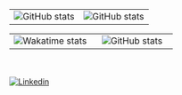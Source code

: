 <table>
  <tr>
    <td width="50%" align="center" vertical-align="middle">
      <!-- <a href="https://github-readme-stats.vercel.app/api?username=alcir-junior-caju&theme=chartreuse&show_icons=true&hide_border=true" target="_blank"> -->
        <img src="https://github-readme-stats.vercel.app/api?username=alcir-junior-caju&theme=chartreuse&show_icons=true&hide_border=true" alt="GitHub stats">
      <!-- </a> -->
    </td>
    <td width="50%" align="center" vertical-align="middle">
      <!-- <a href="https://github-readme-streak-stats.herokuapp.com/?user=alcir-junior-caju&hide_border=true" target="_blank"> -->
        <img src="https://github-readme-streak-stats.herokuapp.com/?user=alcir-junior-caju&hide_border=true" alt="GitHub stats">
      <!-- </a> -->
    </td>
  </tr>
</table>
<table>
  <tr>
    <td width="50%" align="center" vertical-align="middle">
      <!-- <a href="https://github-readme-stats.vercel.app/api/wakatime?username=alcirjuniorcaju&layout=compact&hide_border=true" target="_blank"> -->
        <img src="https://github-readme-stats.vercel.app/api/wakatime?username=alcirjuniorcaju&layout=compact&hide_border=true" alt="Wakatime stats">
      <!-- </a> -->
    </td>
    <td width="50%" align="center" vertical-align="middle">
      <!-- <a href="https://github-readme-stats.vercel.app/api/top-langs/?username=alcir-junior-caju&layout=compact&hide_border=true" target="_blank"> -->
        <img src="https://github-readme-stats.vercel.app/api/top-langs/?username=alcir-junior-caju&layout=compact&hide_border=true" alt="GitHub stats">
      <!-- </a> -->
    </td>
  </tr>
</table>
<br /><br />
<a href="https://www.linkedin.com/in/alcirjuniorcaju/" target="_blank">
    <img alt="Linkedin" src="https://img.shields.io/badge/Linkedin-%230077b5?style=for-the-badge&logo=linkedin&logoColor=white">
</a>
